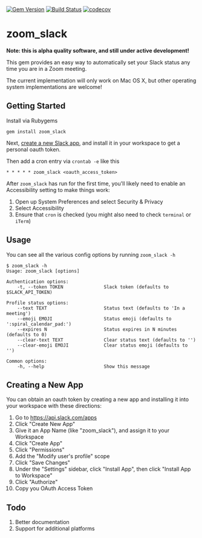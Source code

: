 [![Gem Version](https://badge.fury.io/rb/zoom_slack.svg)](https://badge.fury.io/rb/zoom_slack)
[![Build Status](https://travis-ci.org/bwebster/zoom_slack.svg?branch=master)](https://travis-ci.org/bwebster/zoom_slack)
[![codecov](https://codecov.io/gh/bwebster/zoom_slack/branch/master/graph/badge.svg)](https://codecov.io/gh/bwebster/zoom_slack)

# zoom_slack

**Note: this is alpha quality software, and still under active development!**

This gem provides an easy way to automatically set your Slack status any time you are in a Zoom meeting.  

The current implementation will only work on Mac OS X, but other operating system implementations are welcome!

## Getting Started

Install via Rubygems

    gem install zoom_slack
    
Next, [create a new Slack app](#Creating-a-New-App), and install it in your workspace to get a personal oauth token.

Then add a cron entry via `crontab -e` like this

    * * * * * zoom_slack <oauth_access_token>
   
After `zoom_slack` has run for the first time, you'll likely need to enable an Accessibility setting to make things work:

1. Open up System Preferences and select Security & Privacy
1. Select Accessibility
1. Ensure that `cron` is checked (you might also need to check `terminal` or `iTerm`)
   
    
## Usage

You can see all the various config options by running `zoom_slack -h`

    $ zoom_slack -h
    Usage: zoom_slack [options]

    Authentication options:
        -t, --token TOKEN               Slack token (defaults to $SLACK_API_TOKEN)

    Profile status options:
        --text TEXT                     Status text (defaults to 'In a meeting')
        --emoji EMOJI                   Status emoji (defaults to ':spiral_calendar_pad:')
        --expires N                     Status expires in N minutes (defaults to 0)
        --clear-text TEXT               Clear status text (defaults to '')
        --clear-emoji EMOJI             Clear status emoji (defaults to '')

    Common options:
        -h, --help                      Show this message

## Creating a New App

You can obtain an oauth token by creating a new app and installing it into your workspace with these directions:

1. Go to https://api.slack.com/apps
1. Click "Create New App"
1. Give it an App Name (like "zoom_slack"), and assign it to your Workspace
1. Click "Create App"
1. Click "Permissions"
1. Add the "Modify user's profile" scope
1. Click "Save Changes"
1. Under the "Settings" sidebar, click "Install App", then click "Install App to Workspace"
1. Click "Authorize"
1. Copy you OAuth Access Token

## Todo

1. Better documentation
1. Support for additional platforms
